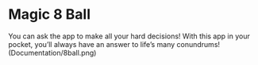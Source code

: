 # Magic 8 Ball

You can ask the app to make all your hard decisions! With this app in your pocket, you’ll always have an answer to life’s many conundrums!
(Documentation/8ball.png)
